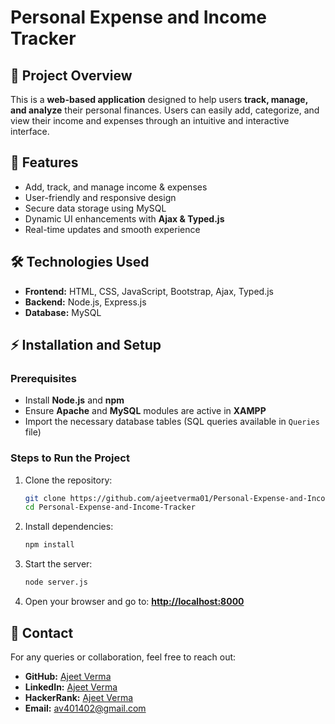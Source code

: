 # Personal Expense and Income Tracker

## 📌 Project Overview
This is a **web-based application** designed to help users **track, manage, and analyze** their personal finances. Users can easily add, categorize, and view their income and expenses through an intuitive and interactive interface.

## 🚀 Features
- Add, track, and manage income & expenses
- User-friendly and responsive design
- Secure data storage using MySQL
- Dynamic UI enhancements with **Ajax & Typed.js**
- Real-time updates and smooth experience

## 🛠️ Technologies Used
- **Frontend:** HTML, CSS, JavaScript, Bootstrap, Ajax, Typed.js
- **Backend:** Node.js, Express.js
- **Database:** MySQL

## ⚡ Installation and Setup

### Prerequisites
- Install **Node.js** and **npm**
- Ensure **Apache** and **MySQL** modules are active in **XAMPP**
- Import the necessary database tables (SQL queries available in `Queries` file)

### Steps to Run the Project
1. Clone the repository:
   ```sh
   git clone https://github.com/ajeetverma01/Personal-Expense-and-Income-Tracker.git
   cd Personal-Expense-and-Income-Tracker
   ```

2. Install dependencies:
   ```sh
   npm install
   ```

3. Start the server:
   ```sh
   node server.js
   ```

4. Open your browser and go to:
   **[http://localhost:8000](http://localhost:8000)**

## 📧 Contact
For any queries or collaboration, feel free to reach out:
- **GitHub:** [Ajeet Verma](https://github.com/ajeetverma01)
- **LinkedIn:** [Ajeet Verma](https://www.linkedin.com/in/ajeetverma01/)
- **HackerRank:** [Ajeet Verma](https://www.hackerrank.com/ajeetverma01)
- **Email:** av401402@gmail.com

